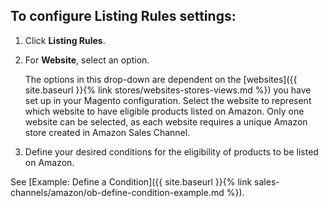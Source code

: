 
## To configure Listing Rules settings:

1. Click **Listing Rules**.

2. For **Website**, select an option.

   The options in this drop-down are dependent on the [websites]({{ site.baseurl }}{% link stores/websites-stores-views.md %}) you have set up in your Magento configuration. Select the website to represent which website to have eligible products listed on Amazon. Only one website can be selected, as each website requires a unique Amazon store created in Amazon Sales Channel.

1. Define your desired conditions for the eligibility of products to be listed on Amazon.

See [Example: Define a Condition]({{ site.baseurl }}{% link sales-channels/amazon/ob-define-condition-example.md %}).
